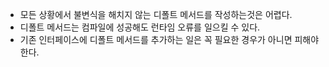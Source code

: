 * 모든 상황에서 불변식을 해치지 않는 디폴트 메서드를 작성하는것은 어렵다.
* 디폴트 메서드는 컴파일에 성공해도 런타임 오류를 일으킬 수 있다.
* 기존 인터페이스에 디폴트 메서드를 추가하는 일은 꼭 필요한 경우가 아니면 피해야 한다.
